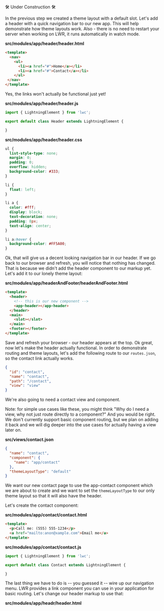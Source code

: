 🛠 Under Construction 🛠 

In the previous step we created a theme layout with a default slot. Let's add a header with a quick navigation bar to our new app. This will help demonstrate how theme layouts work. Also - there is no need to restart your server when working on LWR, it runs automatically in watch mode. 

**src/modules/app/header/header.html**

```html
<template>
  <nav>
    <ul>
      <li><a href="#">Home</a></li>
      <li><a href="#">Contact</a></li>
    </ul>
 </nav>
</template>
```

Yes, the links won't actually be functional just yet!

**src/modules/app/header/header.js**

```javascript
import { LightningElement } from 'lwc';

export default class Header extends LightningElement {

}
```

**src/modules/app/header/header.css**

```css
ul {
  list-style-type: none;
  margin: 0;
  padding: 0;
  overflow: hidden;
  background-color: #333;
}

li {
  float: left;
}

li a {
  color: #fff;
  display: block;
  text-decoration: none;
  padding: 8px;
  text-align: center;
}

li a:hover {
  background-color: #FF5A00;
}
```

Ok, that will give us a decent looking navigation bar in our header. If we go back to our browser and refresh, you will notice that nothing has changed. That is because we didn't add the header component to our markup yet. Let's add it to our lonely theme layout:

**src/modules/app/headerAndFooter/headerAndFooter.html**

```html
<template>
  <header>
    <!-- this is our new component -->
    <app-header></app-header>
  </header>
  <main>
    <slot></slot>
  </main>
  <footer></footer>
</template>
```

Save and refresh your browser - our header appears at the top. Ok great, now let's make the header actually functional. In order to demonstrate routing and theme layouts, let's add the following route to our `routes.json`,  so the contact link actually works.

```json
{
  "id": "contact",
  "name": "contact",
  "path": "/contact",
  "view": "view"
}
```

We're also going to need a contact view and component.

Note: for simple use cases like these, you might think "Why do I need a view, why not just route directly to a component?" And you would be right. We don't currently support basic component routing, but we plan on adding it back and we will dig deeper into the use cases for actually having a view later on. 

**src/views/contact.json**

```json
{
  "name": "contact",
  "component": {
    "name": "app/contact"
  },
  "themeLayoutType": "default"
}
```

We want our new contact page to use the app-contact component which we are about to create and we want to set the `themeLayoutType` to our only theme layout so that it will also have the header.

Let's create the contact component:

**src/modules/app/contact/contact.html**

```html
<template>
  <p>Call me: (555) 555-1234</p>
  <a href="mailto:anon@xample.com">Email me</a>
</template>
```

**src/modules/app/contact/contact.js**

```javascript
import { LightningElement } from 'lwc';

export default class Contact extends LightningElement {

}
```

The last thing we have to do is -- you guessed it -- wire up our navigation menu. LWR provides a link component you can use in your application for basic routing. Let's change our header markup to use that:

**src/modules/app/headr/header.html**






